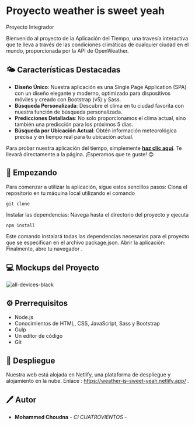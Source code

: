# Proyecto weather is sweet yeah
Proyecto Integrador


Bienvenido al proyecto de la Aplicación del Tiempo, una travesía interactiva que te lleva a través de las condiciones climáticas de cualquier ciudad en el mundo, proporcionada por la API de OpenWeather.

## 🌤️ Características Destacadas
- **Diseño Único**: Nuestra aplicación es una Single Page Application (SPA) con un diseño elegante y moderno, optimizado para dispositivos móviles y creado con Bootstrap (v5) y Sass.
- **Búsqueda Personalizada**: Descubre el clima en tu ciudad favorita con nuestra función de búsqueda personalizada.
- **Predicciones Detalladas**: No solo proporcionamos el clima actual, sino también una predicción para los próximos 5 días.
- **Búsqueda por Ubicación Actual**: Obtén información meteorológica precisa y en tiempo real para tu ubicación actual.


Para probar nuestra aplicación del tiempo, simplemente [**haz clic aquí**](https://weather-is-sweet-yeah.netlify.app/). Te llevará directamente a la página. ¡Esperamos que te guste! 😊

## 🚀 Empezando

Para comenzar a utilizar la aplicación, sigue estos sencillos pasos:
Clona el repositorio en tu máquina local utilizando el comando
          
    git clone 

Instalar las dependencias: Navega hasta el directorio del proyecto y ejecuta 

    npm install
Este comando instalará todas las dependencias necesarias para el proyecto que se especifican en el archivo package.json.
Abrir la aplicación: Finalmente, abre tu navegador .


          
## 💻 Mockups del Proyecto

![all-devices-black](https://github.com/MohammedChoudna0/weather-is-sweet-yeah-/assets/117014262/b7c7b583-fce0-445d-8324-1383558e8bb4)


## ⚙️ Prerrequisitos
- Node.js
- Conocimientos de HTML, CSS, JavaScript, Sass y Bootstrap
- Gulp
- Un editor de código
- Git


## 🚀 Despliegue 

Nuestra  web está alojada en Netlify, una plataforma de despliegue y alojamiento en la nube. Enlace : https://weather-is-sweet-yeah.netlify.app/ .


## 🖊️ Autor

  - **Mohammed Choudna** - *CI CUATROVIENTOS* -
    

